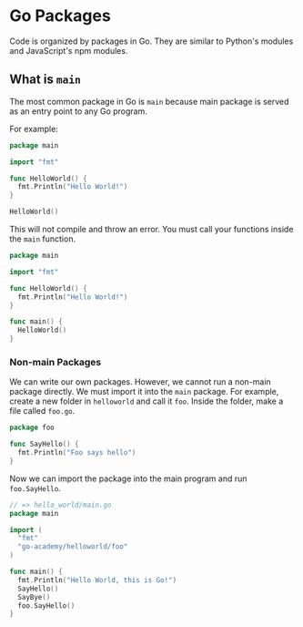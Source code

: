 # Go Packages

Code is organized by packages in Go. They are similar to Python's modules and JavaScript's npm modules.

## What is `main`

The most common package in Go is `main` because main package is served as an entry point to any Go program.

For example:

```go
package main

import "fmt"

func HelloWorld() {
  fmt.Println("Hello World!")
}

HelloWorld()
```

This will not compile and throw an error. You must call your functions inside the `main` function.

```go
package main

import "fmt"

func HelloWorld() {
  fmt.Println("Hello World!")
}

func main() {
  HelloWorld()
}
```

### Non-main Packages

We can write our own packages. However, we cannot run a non-main package directly. We must import it into the `main` package. For example, create a new folder in `helloworld` and call it `foo`. Inside the folder, make a file called `foo.go`.

```go
package foo

func SayHello() {
  fmt.Println("Foo says hello")
}
```

Now we can import the package into the main program and run `foo.SayHello`.

```go
// => hello_world/main.go
package main

import (
  "fmt"
  "go-academy/helloworld/foo"
)

func main() {
  fmt.Println("Hello World, this is Go!")
  SayHello()
  SayBye()
  foo.SayHello()
}
```


